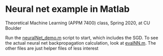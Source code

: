 # Neural net example in Matlab
Theoretical Machine Learning (APPM 7400) class, Spring 2020, at CU Boulder

Run the [neuralNet_demo.m](neuralNet_demo.m) script to start, which includes the SGD. To see the actual neural net backpropagation calculation, look at [evalNN.m](evalNN.m).  The other files are just helper files of less interest
